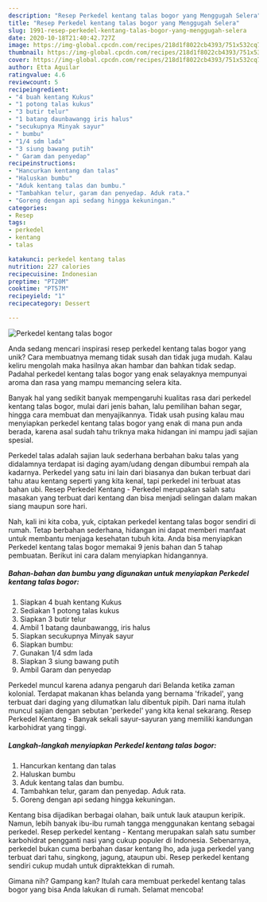 ```yaml
---
description: "Resep Perkedel kentang talas bogor yang Menggugah Selera"
title: "Resep Perkedel kentang talas bogor yang Menggugah Selera"
slug: 1991-resep-perkedel-kentang-talas-bogor-yang-menggugah-selera
date: 2020-10-18T21:40:42.727Z
image: https://img-global.cpcdn.com/recipes/218d1f8022cb4393/751x532cq70/perkedel-kentang-talas-bogor-foto-resep-utama.jpg
thumbnail: https://img-global.cpcdn.com/recipes/218d1f8022cb4393/751x532cq70/perkedel-kentang-talas-bogor-foto-resep-utama.jpg
cover: https://img-global.cpcdn.com/recipes/218d1f8022cb4393/751x532cq70/perkedel-kentang-talas-bogor-foto-resep-utama.jpg
author: Etta Aguilar
ratingvalue: 4.6
reviewcount: 5
recipeingredient:
- "4 buah kentang Kukus"
- "1 potong talas kukus"
- "3 butir telur"
- "1 batang daunbawangg iris halus"
- "secukupnya Minyak sayur"
- " bumbu"
- "1/4 sdm lada"
- "3 siung bawang putih"
- " Garam dan penyedap"
recipeinstructions:
- "Hancurkan kentang dan talas"
- "Haluskan bumbu"
- "Aduk kentang talas dan bumbu."
- "Tambahkan telur, garam dan penyedap. Aduk rata."
- "Goreng dengan api sedang hingga kekuningan."
categories:
- Resep
tags:
- perkedel
- kentang
- talas

katakunci: perkedel kentang talas 
nutrition: 227 calories
recipecuisine: Indonesian
preptime: "PT20M"
cooktime: "PT57M"
recipeyield: "1"
recipecategory: Dessert

---
```



![Perkedel kentang talas bogor](https://img-global.cpcdn.com/recipes/218d1f8022cb4393/751x532cq70/perkedel-kentang-talas-bogor-foto-resep-utama.jpg)

Anda sedang mencari inspirasi resep perkedel kentang talas bogor yang unik? Cara membuatnya memang tidak susah dan tidak juga mudah. Kalau keliru mengolah maka hasilnya akan hambar dan bahkan tidak sedap. Padahal perkedel kentang talas bogor yang enak selayaknya mempunyai aroma dan rasa yang mampu memancing selera kita.

Banyak hal yang sedikit banyak mempengaruhi kualitas rasa dari perkedel kentang talas bogor, mulai dari jenis bahan, lalu pemilihan bahan segar, hingga cara membuat dan menyajikannya. Tidak usah pusing kalau mau menyiapkan perkedel kentang talas bogor yang enak di mana pun anda berada, karena asal sudah tahu triknya maka hidangan ini mampu jadi sajian spesial.

Perkedel talas adalah sajian lauk sederhana berbahan baku talas yang didalamnya terdapat isi daging ayam/udang dengan dibumbui rempah ala kadarnya. Perkedel yang satu ini lain dari biasanya dan bukan terbuat dari tahu atau kentang seperti yang kita kenal, tapi perkedel ini terbuat atas bahan ubi. Resep Perkedel Kentang - Perkedel merupakan salah satu masakan yang terbuat dari kentang dan bisa menjadi selingan dalam makan siang maupun sore hari.


Nah, kali ini kita coba, yuk, ciptakan perkedel kentang talas bogor sendiri di rumah. Tetap berbahan sederhana, hidangan ini dapat memberi manfaat untuk membantu menjaga kesehatan tubuh kita. Anda bisa menyiapkan Perkedel kentang talas bogor memakai 9 jenis bahan dan 5 tahap pembuatan. Berikut ini cara dalam menyiapkan hidangannya.

<!--inarticleads1-->

##### Bahan-bahan dan bumbu yang digunakan untuk menyiapkan Perkedel kentang talas bogor:

1. Siapkan 4 buah kentang Kukus
1. Sediakan 1 potong talas kukus
1. Siapkan 3 butir telur
1. Ambil 1 batang daunbawangg, iris halus
1. Siapkan secukupnya Minyak sayur
1. Siapkan  bumbu:
1. Gunakan 1/4 sdm lada
1. Siapkan 3 siung bawang putih
1. Ambil  Garam dan penyedap


Perkedel muncul karena adanya pengaruh dari Belanda ketika zaman kolonial. Terdapat makanan khas belanda yang bernama &#39;frikadel&#39;, yang terbuat dari daging yang dilumatkan lalu dibentuk pipih. Dari nama itulah muncul sajian dengan sebutan &#39;perkedel&#39; yang kita kenal sekarang. Resep Perkedel Kentang - Banyak sekali sayur-sayuran yang memiliki kandungan karbohidrat yang tinggi. 

<!--inarticleads2-->

##### Langkah-langkah menyiapkan Perkedel kentang talas bogor:

1. Hancurkan kentang dan talas
1. Haluskan bumbu
1. Aduk kentang talas dan bumbu.
1. Tambahkan telur, garam dan penyedap. Aduk rata.
1. Goreng dengan api sedang hingga kekuningan.


Kentang bisa dijadikan berbagai olahan, baik untuk lauk ataupun keripik. Namun, lebih banyak ibu-ibu rumah tangga menggunakan kentang sebagai perkedel. Resep perkedel kentang - Kentang merupakan salah satu sumber karbohidrat pengganti nasi yang cukup populer di Indonesia. Sebenarnya, perkedel bukan cuma berbahan dasar kentang lho, ada juga perkedel yang terbuat dari tahu, singkong, jagung, ataupun ubi. Resep perkedel kentang sendiri cukup mudah untuk dipraktekkan di rumah. 

Gimana nih? Gampang kan? Itulah cara membuat perkedel kentang talas bogor yang bisa Anda lakukan di rumah. Selamat mencoba!
